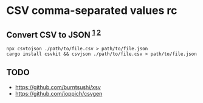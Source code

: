 # CSV comma-separated values rc

## Convert CSV to JSON <sup>[1][rust json] [2][node json]</sup>

    npx csvtojson ./path/to/file.csv > path/to/file.json
    cargo install csvkit && csvjson ./path/to/file.csv > path/to/file.json

[node json]: https://github.com/keyang/node-csvtojson#command-line-usage
[rust json]: https://github.com/wireservice/csvkit/blob/master/docs/scripts/csvjson.rst

## TODO

* https://github.com/burntsushi/xsv
* https://github.com/joppich/csvgen
